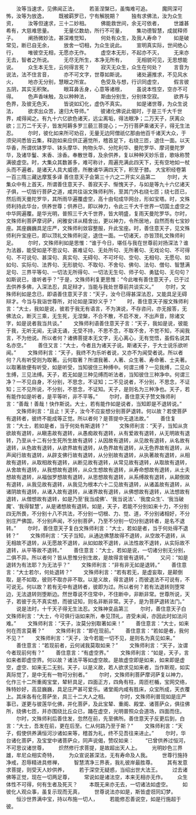 <!-- { "loadSidebar": true } -->
　　汝等当速求，见佛闻正法，
　　若圣涅槃已，虽悔难可追。
　　魔网深可怖，汝等为放逸，
　　既被羁罗已，宁有解脱期？
　　独有求佛法，汝为众生资，
　　汝等但速求，三十二妙相。
　　佛能救世间，余无可依者，
　　世雄甚希有，大慈难思量。
　　无量亿数劫，所行不可量，
　　集功德智慧，成就释师子。
　　阐扬微妙法，甚深难觉知，
　　何处有众生，及我人寿命？
　　如是破常见，断已自无余，
　　放舍一切相，为众生说此。
　　宣明真实际，世间绝心行，
　　唯彼空无相，无愿亦无作。
　　虚空本无形，不起亦不灭，
　　无来亦无去，智者之所说。
　　无尽无所生，本净无所有，
　　无相貌可见，无思想能说。
　　众生本无生，云何得言死？
　　寂灭无众生，众生在何处？
　　言音为说法，法不住言音，
　　亦不可文字，世尊如斯说。
　　诸处遍推求，不见风水火，
　　地亦无分别，慧眼之所宣。
　　色受及与想，行识同虚空，
　　假言彼五阴，其实无积聚。
　　眼耳鼻舌身，心意等诸根，
　　虽说本性空，空亦不可得。
　　色声香味触，及以种种法，
　　斯由分别生，分别体空寂。
　　欲界与色界，及彼无色天，
　　皆说如幻化，虚伪不真实。
　　如是诸世尊，为众生说法，
　　欲求出众苦，速归大导师。”
　　彼诸化佛说此偈时，于是三千大千世界，咸得闻之。有九十六亿欲色诸天，远尘离垢，得法眼净；二万天子，厌离众欲；三万二千天子，皆发阿耨多罗三藐三菩提心；一万行菩萨乘诸天子，得无生法忍。
　　尔时，彼化如来所可劝召，无量无边阿僧祇亿那由他百千诸天大众，于须臾间悉皆云集，释迦如来应供正遍觉所，稽首足下，右绕三匝，退住一面。以天华香，所谓优钵罗华、钵头摩华、拘物头华、分陀利华、曼陀罗华、摩诃曼陀罗华，及诸华鬘、末香、涂香。奉散世尊，及余供养，复以种种天妙乐音，歌咏称赞满彼虚空。时，大集众其数甚多，难可称计，周遍充满此四天下，无有空地如一杖头而不遍者。是诸天人具大威德，所散诸华满四天下，积至于膝。
大宝积经卷第一百三隋三藏达摩笈多译
善住意天子会第三十六之二开实义品第二
　　尔时，大集众中有上首天，所谓善住意天子、善寂天子、惭愧天子，与如是等九十六亿诸天子俱，一切皆行菩萨之道，咸共往诣文殊师利所，至其门外右绕七匝；绕七匝已，然后雨天曼陀罗华，其所雨华遍覆虚空，高十由旬成华网台，形如宝塔。时，文殊师利持此华台，供养世尊；供养已，即以神力，令此三千大千世界一切国土虚空之中华网遍覆。是华光明，普照三千大千世界，皆大明盛，复雨天曼陀罗华。尔时，文殊师利菩萨摩诃萨，闲雅安详从精舍出，更以神力，令所居地，自然而有七宝妙座。其座巍巍具足庄严，文殊师利敛容整服，升此宝座。时，善住意天子，见文殊师利升宝座已，即以顶礼文殊师利足，退住一面。一切诸天，亦皆顶礼文殊师利足。
　　尔时，文殊师利如是思惟：“谁于今日，堪任与我在世尊前对扬深法？谁为法器，能受如是不思议句、甚难证句、无处所句、无所著句、无戏论句、不可得句、不可说句、甚深句、真实句、无碍句、不可坏句、空句、无相句、无愿句、如如句、实际句、法界句、无形貌句、不取句、不舍句、佛句、法句、僧句、智慧满足句、三界平等句、一切法无所得句、一切法无生句、师子句、勇猛句、无句句？如斯说已，谁听者乎？”于是，文殊师利复更思惟：“今此唯有善住意天子，已于过去供养多佛，入深法忍，具足辩才，当能与我处世尊前共谈实义。”
　　尔时，文殊师利如是念已，即语善住意天子言：“天子，汝今已得甚深法忍，又能具足无碍辩才。今当与我诣世尊所，对论如是深妙义乎？”
　　时，善住意天子报文殊师利言：“大士，我如是说，彼若于我无有语言，不为演说，不存咨问，亦无报答，无佛法众，断灭三乘，无生死，无涅槃，不合不散，不启不发，不出声音，除诸文字，如是说者我当共谈。”
　　文殊师利语善住意天子言：“天子，我如是说，彼能于我，无听无闻，无读无诵，无受不持，不思不念，不取不舍，不觉不知，不闻我言，不为他说。所以者何？诸佛菩提本无文字，无心离心，无有觉悟，虽假名说其名亦空。”
　　善住又言：“大士，今者且为诸天子说。斯诸天子，于大士说乐欲听闻。”
　　文殊师利言：“天子，我终不为乐听者说，又亦不为闻受者说。所以者何？凡有听受则为取著。云何取著？所谓我著、人著、众生著、寿命著、士夫著。以取著故便有听受，如是听受，当知彼住三种缚中。何谓三缚？一见我缚，二见众生缚，三见法缚。天子，若无如是三种见缚而听法者，当知彼住三种净中。何谓三净？一不见自身，不分别，不思念，不证知；二不见说者，不分别，不思念，不证知；三不见所说，不分别，不思念，不证知。天子，是则名为三种净也。天子，若有能作如是听者，是平等听，非不平等。”
　　尔时，善住意天子赞文殊师利言：“善哉！善哉！快作斯说。大士，若有能作如是说者，当知即是不退转说。”
　　文殊师利言：“且止！天子，汝今不应妄想分别菩萨退转。何以故？若使菩萨有退转者，彼终不能成等正觉。所以者何？是菩提中无退法故。”
　　善住复言：“大士，若如是者，当于何处有斯退转？”
　　文殊师利言：“天子，当知从贪欲故有退转，从瞋恚故有退转，从愚痴故有退转，从有爱故有退转，从无明故有退转，乃至从十二有分生死所生故有退转；从因故有退转，从见故有退转，从名故有退转，从色故有退转，从欲界故有退转，从色界故有退转，从无色界故有退转，从声闻行故有退转，从辟支佛行故有退转，从分别故有退转，从执著故有退转，从相故有退转，从取相故有退转，从断见故有退转，从常见故有退转，从取故有退转，从舍故有退转，从我想故有退转，从众生想故有退转，从寿命想故有退转，从士夫想故有退转，从福伽罗想故有退转，从思想故有退转，从系缚故有退转，从颠倒故有退转，从我见故有退转，从我见为根本六十二见故有退转，从诸盖故有退转，从诸阴故有退转，从诸入故有退转，从诸界故有退转，从佛想故有退转，从法想故有退转，从僧想故有退转，如是乃至‘我当成佛’、‘我当说法’、‘我度众生’、‘我当破魔’、‘我得智慧’，从是诸想故有退转。如是，天子，若能不分别如来十力，不分别四无所畏，不分别十八不共法，不分别一切根、力、觉、道，不分别诸相好，不分别庄严佛国，不分别声闻，不分别菩萨，乃至不分别一切分别退转者，是名不退转。”
　　尔时，善住意天子复白文殊师利言：“大士，若如是者，当于何处得不退转？”
　　文殊师利言：“天子当知，从通达佛慧故得不退转，从空故不退转，从无相故不退转，从无愿故不退转，从如如故不退转，从法性故不退转，从实际故不退转，从平等故不退转。”
　　善住意言：“大士，若如是说，一切诸分别无分别，二俱不异。所以者何？皆从思惟分别生故，是故得言彼有退转。”
　　又问：“如是退转为有法耶？为无法乎？”
　　文殊师利言：“非有非无如是退转。”
　　善住意言：“大士若尔，何处退转？”
　　文殊师利言：“若有若无，是虚妄取，是颠倒取，是不如取，彼则不取亦非不取。以是义故，得言退转；而彼退法不可说有，不可说无。何以故？若有无中有退转者，彼即为过。所以者何？若有法退转则堕常边，无法退转则堕断边。然世尊说不住常中，不住断中，非断非常。世尊所说，天子，若彼于先不真实想，而彼证知，则名非断非常。天子，是为菩萨退转法门。”
　　说是法时，十千天子得无生法忍。文殊神变品第三
　　尔时，善住意天子白文殊师利言：“大士，今可俱行诣如来所，奉见顶礼，咨受未闻，亦因此时如法问难。”
　　文殊师利言：“天子，汝莫分别取著如来！”
　　善住意言：“大士，如来何在而言莫著？”
　　文殊师利言：“即在现前。”
　　善住意言：“若如是者，我何不见？”
　　文殊师利言：“天子，汝今若能一切不见，是则名为真见如来。”
　　善住意言：“若现前者，云何诫我莫取如来？”
　　文殊师利言：“天子，汝谓今者现前何有？”
　　善住意言：“有虚空界。”
　　文殊师利言：“如是，天子，言如来者即虚空界。何以故？诸法平等如虚空故。是故虚空即是如来，如来即是虚空，虚空、如来无二无别。天子，以是义故，若人欲求见如来者，当作斯观，如实真际觉了，是中无有一物可分别者。”
　　尔时，文殊师利菩萨摩诃萨复以神力，化作三十二所重阁宝堂，辇轩具足，四面正方，四角有柱，周匝栏楯，宝网交络，殊特妙好，高显巍巍，具足庄严甚可爱乐。诸堂阁内咸有胜床，众宝所成，天衣覆上。其床各有化菩萨坐，具三十二大人之相。
　　尔时，文殊师利普现如是庄严事已，遂更与彼莲华化佛，并化菩萨，及此宝辇、重阁、殿堂、诸菩萨众，俱往佛所，绕佛七匝，并亦围绕比丘众已，踊在虚空，光明普照众会道场，四面而住。
　　尔时，文殊师利后善住发，忽然在前，先至佛所。善住意天子反更后到，白言：“大士，吾发在前，更在后至。仁从何路乃至于斯？”
　　文殊师利言：“天子，假使供养满恒河沙诸如来等，稽首为礼，终不见吾往来进止。”
　　尔时，华台诸化菩萨，及宝堂中诸菩萨众，同声说偈，赞叹如来：
　　“已曾供养过恒河，不可思议诸世尊，
　　炽然修行求菩提，是故超出天人上。
　　光明妙色三界雄，牟尼众相实奇特，
　　为众宣说甚深法，无有寿命及人我。
　　世尊行施持净戒，忍辱精进具修禅，
　　智慧清净三界表，我礼彼岸最胜尊。
　　其有发意求菩提，则受天人妙供养，
　　若于深空无疑惑，当绍出世大法王。
　　过去诸佛等正觉，现在一切两足尊，
　　常说如是诸法空，本来无相亦无作。
　　众生体性不可得，何有生者及死灭？
　　本既无来亦无去，一切诸法如虚空。
　　如彼化人观众事，虽复示现而无真，
　　世尊说法亦如是，斯皆虚诳同幻梦。
　　恒沙世界满中宝，持以布施一切人，
　　若能修忍善说空，如是行施超于彼。
